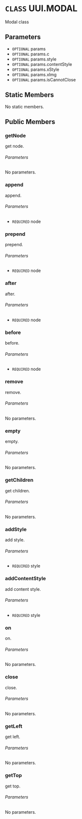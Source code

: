# `CLASS` UUI.MODAL
Modal class

## Parameters
* `OPTIONAL` params 
* `OPTIONAL` params.c 
* `OPTIONAL` params.style 
* `OPTIONAL` params.contentStyle 
* `OPTIONAL` params.xStyle 
* `OPTIONAL` params.xImg 
* `OPTIONAL` params.isCannotClose 

## Static Members
No static members.

## Public Members

### getNode
get node.
###### Parameters
No parameters.

### append
append.
###### Parameters
* `REQUIRED` node

### prepend
prepend.
###### Parameters
* `REQUIRED` node

### after
after.
###### Parameters
* `REQUIRED` node

### before
before.
###### Parameters
* `REQUIRED` node

### remove
remove.
###### Parameters
No parameters.

### empty
empty.
###### Parameters
No parameters.

### getChildren
get children.
###### Parameters
No parameters.

### addStyle
add style.
###### Parameters
* `REQUIRED` style

### addContentStyle
add content style.
###### Parameters
* `REQUIRED` style

### on
on.
###### Parameters
No parameters.

### close
close.
###### Parameters
No parameters.

### getLeft
get left.
###### Parameters
No parameters.

### getTop
get top.
###### Parameters
No parameters.

